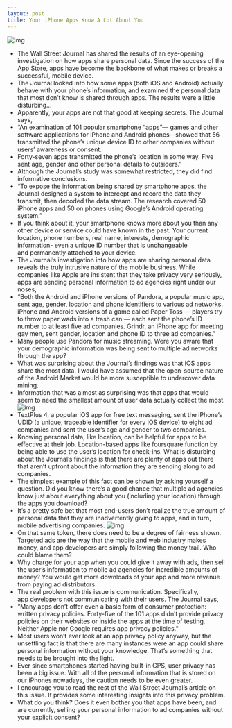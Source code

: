 ```yaml
---
layout: post
title: Your iPhone Apps Know A Lot About You
---
```

![img](http://media.idownloadblog.com/wp-content/uploads/2010/12/WSJ-Infographic-e1292790903669.png)
* The Wall Street Journal has shared the results of an eye-opening investigation on how apps share personal data. Since the success of the App Store, apps have become the backbone of what makes or breaks a successful, mobile device.
* The Journal looked into how some apps (both iOS and Android) actually behave with your phone’s information, and examined the personal data that most don’t know is shared through apps. The results were a little disturbing…
* Apparently, your apps are not that good at keeping secrets. The Journal says,
* “An examination of 101 popular smartphone “apps”— games and other software applications for iPhone and Android phones—showed that 56 transmitted the phone’s unique device ID to other companies without users’ awareness or consent.
* Forty-seven apps transmitted the phone’s location in some way. Five sent age, gender and other personal details to outsiders.”
* Although the Journal’s study was somewhat restricted, they did find informative conclusions.
* “To expose the information being shared by smartphone apps, the Journal designed a system to intercept and record the data they transmit, then decoded the data stream. The research covered 50 iPhone apps and 50 on phones using Google’s Android operating system.”
* If you think about it, your smartphone knows more about you than any other device or service could have known in the past. Your current location, phone numbers, real name, interests, demographic information- even a unique ID number that is unchangeable and permanently attached to your device.
* The Journal’s investigation into how apps are sharing personal data reveals the truly intrusive nature of the mobile business. While companies like Apple are insistent that they take privacy very seriously, apps are sending personal information to ad agencies right under our noses,
* “Both the Android and iPhone versions of Pandora, a popular music app, sent age, gender, location and phone identifiers to various ad networks. iPhone and Android versions of a game called Paper Toss — players try to throw paper wads into a trash can — each sent the phone’s ID number to at least five ad companies. Grindr, an iPhone app for meeting gay men, sent gender, location and phone ID to three ad companies.”
* Many people use Pandora for music streaming. Were you aware that your demographic information was being sent to multiple ad networks through the app?
* What was surprising about the Journal’s findings was that iOS apps share the most data. I would have assumed that the open-source nature of the Android Market would be more susceptible to undercover data mining.
* Information that was almost as surprising was that apps that would seem to need the smallest amount of user data actually collect the most.
![img](http://media.idownloadblog.com/wp-content/uploads/2010/12/textPlus-and-foursquare-push-e1292793300331.png)
* TextPlus 4, a popular iOS app for free text messaging, sent the iPhone’s UDID (a unique, traceable identifier for every iOS device) to eight ad companies and sent the user’s age and gender to two companies.
* Knowing personal data, like location, can be helpful for apps to be effective at their job. Location-based apps like foursquare function by being able to use the user’s location for check-ins. What is disturbing about the Journal’s findings is that there are plenty of apps out there that aren’t upfront about the information they are sending along to ad companies.
* The simplest example of this fact can be shown by asking yourself a question. Did you know there’s a good chance that multiple ad agencies know just about everything about you (including your location) through the apps you download?
* It’s a pretty safe bet that most end-users don’t realize the true amount of personal data that they are inadvertently giving to apps, and in turn, mobile advertising companies.
![img](http://media.idownloadblog.com/wp-content/uploads/2010/12/Location-Settings-e1292797569631.png)
* On that same token, there does need to be a degree of fairness shown. Targeted ads are the way that the mobile and web industry makes money, and app developers are simply following the money trail. Who could blame them?
* Why charge for your app when you could give it away with ads, then sell the user’s information to mobile ad agencies for incredible amounts of money? You would get more downloads of your app and more revenue from paying ad distributors.
* The real problem with this issue is communication. Specifically, app developers not communicating with their users. The Journal says,
* “Many apps don’t offer even a basic form of consumer protection: written privacy policies. Forty-five of the 101 apps didn’t provide privacy policies on their websites or inside the apps at the time of testing. Neither Apple nor Google requires app privacy policies.”
* Most users won’t ever look at an app privacy policy anyway, but the unsettling fact is that there are many instances were an app could share personal information without your knowledge. That’s something that needs to be brought into the light.
* Ever since smartphones started having built-in GPS, user privacy has been a big issue. With all of the personal information that is stored on our iPhones nowadays, the caution needs to be even greater.
* I encourage you to read the rest of the Wall Street Journal’s article on this issue. It provides some interesting insights into this privacy problem.
* What do you think? Does it even bother you that apps have been, and are currently, selling your personal information to ad companies without your explicit consent?

